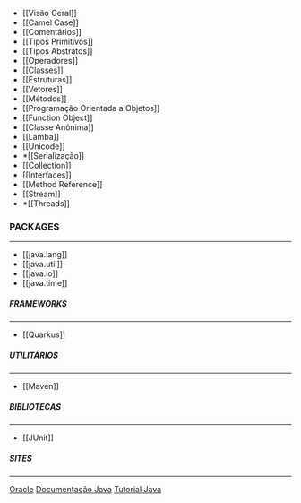 * [[Visão Geral]]
* [[Camel Case]]
* [[Comentários]]
* [[Tipos Primitivos]]
* [[Tipos Abstratos]]
* [[Operadores]]
* [[Classes]]
* [[Estruturas]]
* [[Vetores]]
* [[Métodos]]
* [[Programação Orientada a Objetos]]
* [[Function Object]]
* [[Classe Anônima]]
* [[Lamba]]
* [[Unicode]]
* *[[Serialização]]
* [[Collection]]
* [[Interfaces]]
* [[Method Reference]]
* [[Stream]]
* *[[Threads]]

### PACKAGES
***
* [[java.lang]]
* [[java.util]]
* [[java.io]]
* [[java.time]]

##### FRAMEWORKS
***
* [[Quarkus]]

##### UTILITÁRIOS
***
* [[Maven]]

##### BIBLIOTECAS
***
* [[JUnit]]

##### SITES
***
[Oracle](https://www.oracle.com/index.html)
[Documentação Java](https://docs.oracle.com/en/java/)
[Tutorial Java](https://docs.oracle.com/javase/tutorial/reallybigindex.html)



